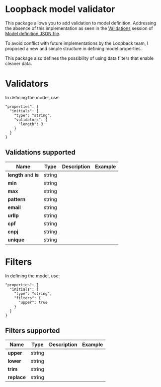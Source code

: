 # Loopback model validator

This package allows you to add validation to model definition. Addressing the absence of this implementation as seen in the [Validations](https://loopback.io/doc/en/lb3/Model-definition-JSON-file.html#validations) session of [Model definition JSON file](https://loopback.io/doc/en/lb3/Model-definition-JSON-file.html).

To avoid conflict with future implementations by the Loopback team, I proposed a new and simple structure in defining model properties.

This package also defines the possibility of using data filters that enable cleaner data.

# Validators

In defining the model, use:
```
"properties": {
  "initials": {
    "type": "string",
    "validators": {
      "length": 3
    }
  }
}
```

## Validations supported

| Name                  | Type          | Description   | Example       |
| --------------------- | ------------- | ------------- | ------------- |
| **length** and **is** | string        |               |               |
| **min**               | string        |               |               |
| **max**               | string        |               |               |
| **pattern**           | string        |               |               |
| **email**             | string        |               |               |
| **urlIp**             | string        |               |               |
| **cpf**               | string        |               |               |
| **cnpj**              | string        |               |               |
| **unique**            | string        |               |               |

# Filters

In defining the model, use:
```
"properties": {
  "initials": {
    "type": "string",
    "filters": {
      "upper": true
    }
  }
}
```

## Filters supported

| Name        | Type          | Description   | Example       |
| ----------- | ------------- | ------------- | ------------- |
| **upper**   | string        |               |               |
| **lower**   | string        |               |               |
| **trim**    | string        |               |               |
| **replace** | string        |               |               |
